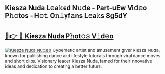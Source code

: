 ## Kiesza Nuda L𝚎a𝚔ed N𝚞𝚍e - Part-uEw Vi𝚍𝚎o P𝚑𝚘tos - H𝚘𝚝 O𝚗𝚕yf𝚊ns L𝚎a𝚔s 8g5dY

# <h2><a href="http://kfe9x2.oniu.top/?m=Kiesza+Nuda">🔗👉 🔴 Kiesza Nuda P𝚑ot𝚘𝚜 V𝚒d𝚎o</a></h2>

[![Kiesza Nuda Nu𝚍e𝚜](https://i.imgur.com/0qMVB7G.gif)](http://kfe9x2.oniu.top/?m=Kiesza+Nuda)
Cybernetic artist and amusement giver Kiesza Nuda, known for publishing dance and lifestyle tutorials through viral dance moves and short clips. Visionary leader Kiesza Nuda, famed for their innovative ideas and dedication to creating a better future.  
